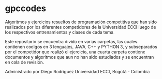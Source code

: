 # gpccodes
Algoritmos y ejercicios resueltos de programación competitiva que han sido realizados por los diferentes competidores de la Universidad ECCI luego de los respectivos entrenamientos y clases de cada tema.

Este repositorio se encuentra divido en varias carpetas, las cuales contienen codigos en 3 lenguajes, JAVA, C++ y PYTHON 3, y subseparados por el competidor que realizó el ejercicio, una cuarta carpeta contiene  documentos y algoritmos que aun no han sido estudiados y se encuentran en cola de revisión.

Administrado por Diego Rodriguez
Universidad ECCI, Bogotá - Colombia
